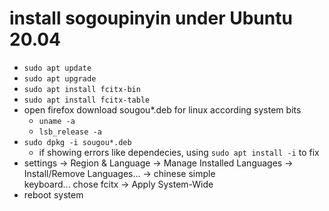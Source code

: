 # install sogoupinyin under Ubuntu 20.04

- `sudo apt update`
- `sudo apt upgrade` 
- `sudo apt install fcitx-bin`
- `sudo apt install fcitx-table`
- open firefox download sougou*.deb for linux according system bits
	+ `uname -a`
	+ `lsb_release -a`
- `sudo dpkg -i sougou*.deb`
	+ if showing errors like dependecies, using `sudo apt install -i` to fix
- settings &rarr; Region & Language &rarr; Manage Installed Languages &rarr; Install/Remove Languages...
&rarr; chinese simple  
keyboard... chose fcitx &rarr; Apply System-Wide
- reboot system
